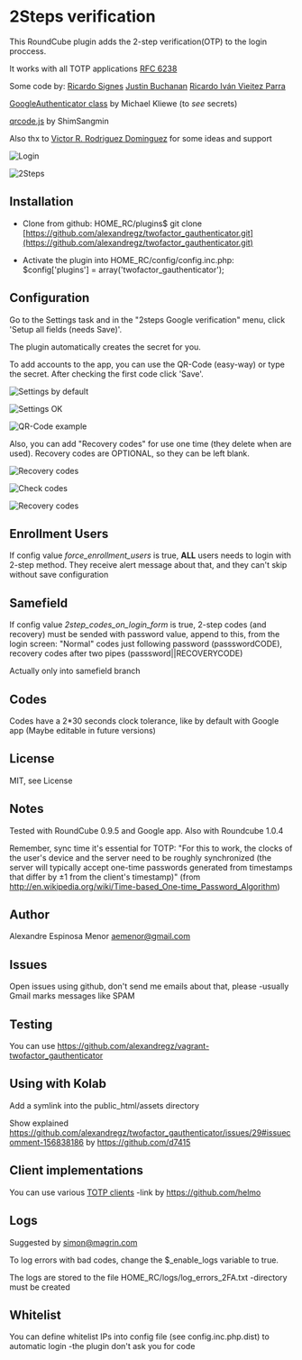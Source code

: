 2Steps verification
==========================

This RoundCube plugin adds the 2-step verification(OTP) to the login proccess.

It works with all TOTP applications [RFC 6238](https://www.rfc-editor.org/info/rfc6238)

Some code by:
[Ricardo Signes](https://github.com/rjbs)
[Justin Buchanan](https://github.com/jusbuc2k)
[Ricardo Iván Vieitez Parra](https://github.com/corrideat)


[GoogleAuthenticator class](https://github.com/PHPGangsta/GoogleAuthenticator/) by Michael Kliewe (to *see* secrets)

[qrcode.js](https://github.com/davidshimjs/qrcodejs) by ShimSangmin

Also thx to [Victor R. Rodriguez Dominguez](https://github.com/vrdominguez) for some ideas and support  



![Login](https://raw.github.com/alexandregz/twofactor_gauthenticator/master/screenshots/001-login.png)

![2Steps](https://raw.github.com/alexandregz/twofactor_gauthenticator/master/screenshots/002-2steps.png)


Installation
------------
- Clone from github:
    HOME_RC/plugins$ git clone [https://github.com/alexandregz/twofactor_gauthenticator.git](https://github.com/alexandregz/twofactor_gauthenticator.git)

- Activate the plugin into HOME_RC/config/config.inc.php:
    $config['plugins'] = array('twofactor_gauthenticator');


Configuration
-------------
Go to the Settings task and in the "2steps Google verification" menu, click 'Setup all fields (needs Save)'.

The plugin automatically creates the secret for you.
	
To add accounts to the app, you can use the QR-Code (easy-way) or type the secret.
After checking the first code click 'Save'.

![Settings by default](https://raw.github.com/alexandregz/twofactor_gauthenticator/master/screenshots/003-settings_default.png)

![Settings OK](https://raw.github.com/alexandregz/twofactor_gauthenticator/master/screenshots/004-settings_ok.png)

![QR-Code example](https://raw.github.com/alexandregz/twofactor_gauthenticator/master/screenshots/005-settings_qr_code.png)


Also, you can add "Recovery codes" for use one time (they delete when are used). Recovery codes are OPTIONAL, so they can be left blank.

![Recovery codes](https://raw.github.com/alexandregz/twofactor_gauthenticator/master/screenshots/006-recovery_codes.png) 


![Check codes](https://raw.github.com/alexandregz/twofactor_gauthenticator/master/screenshots/007-check_code.png) 



![Recovery codes](https://raw.github.com/alexandregz/twofactor_gauthenticator/master/screenshots/008-msg_infor_about_enrollment.png) 



Enrollment Users
----------------
If config value *force_enrollment_users* is true, **ALL** users needs to login with 2-step method. They receive alert message about that, and they can't skip without save configuration


Samefield
---------
If config value *2step_codes_on_login_form* is true, 2-step codes (and recovery) must be sended with password value, append to this, from the login screen: "Normal" codes just following password (passswordCODE), recovery codes after two pipes (passsword||RECOVERYCODE)

Actually only into samefield branch


Codes
-----
Codes have a 2*30 seconds clock tolerance, like by default with Google app (Maybe editable in future versions)


License
-------
MIT, see License

Notes
-----
Tested with RoundCube 0.9.5 and Google app. Also with Roundcube 1.0.4

Remember, sync time it's essential for TOTP: "For this to work, the clocks of the user's device and the server need to be roughly synchronized (the server will typically accept one-time passwords generated from timestamps that differ by ±1 from the client's timestamp)" (from http://en.wikipedia.org/wiki/Time-based_One-time_Password_Algorithm)

Author
------
Alexandre Espinosa Menor <aemenor@gmail.com>

Issues
------
Open issues using github, don't send me emails about that, please -usually Gmail marks messages like SPAM

Testing
-------
You can use https://github.com/alexandregz/vagrant-twofactor_gauthenticator

Using with Kolab
----------------
Add a symlink into the public_html/assets directory

Show explained https://github.com/alexandregz/twofactor_gauthenticator/issues/29#issuecomment-156838186 by https://github.com/d7415

Client implementations
----------------------

You can use various [TOTP clients](https://en.wikipedia.org/wiki/Time-based_One-time_Password_Algorithm#Client_implementations) -link by https://github.com/helmo


Logs
----

Suggested by simon@magrin.com

To log errors with bad codes, change the $_enable_logs variable to true.

The logs are stored to the file HOME_RC/logs/log_errors_2FA.txt -directory must be created



Whitelist
---------

You can define whitelist IPs into config file (see config.inc.php.dist) to automatic login -the plugin don't ask you for code
